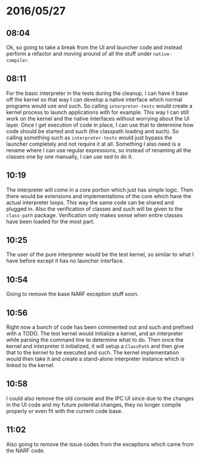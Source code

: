# 2016/05/27

## 08:04

Ok, so going to take a break from the UI and launcher code and instead perform
a refactor and moving around of all the stuff under `native-compiler`.

## 08:11

For the basic interpreter in the tests during the cleanup, I can have it base
off the kernel so that way I can develop a native interface which normal
programs would use and such. So calling `interpreter-tests` would create a
kernel process to launch applications with for example. This way I can still
work on the kernel and the native interfaces without worrying about the UI
layer. Once I get execution of code in place, I can use that to determine how
code should be started and such (the classpath loading and such). So calling
something such as `interpreter-tests` would just bypass the launcher
completely and not require it at all. Something I also need is a rename where
I can use regular expressions, so instead of renaming all the classes one by
one manually, I can use sed to do it.

## 10:19

The interpreter will come in a core portion which just has simple logic. Then
there would be extensions and implementations of the core which have the
actual interpreter loops. This way the same code can be shared and plugged in.
Also the verification of classes and such will be given to the `class-path`
package. Verification only makes sense when entire classes have been loaded
for the most part.

## 10:25

The user of the pure interpreter would be the test kernel, so similar to what
I have before except it has no launcher interface.

## 10:54

Going to remove the base NARF exception stuff soon.

## 10:56

Right now a bunch of code has been commented out and such and prefixed with
a TODO. The test kernel would initialize a kernel, and an interpreter while
parsing the command line to determine what to do. Then once the kernel and
interpreter it initialized, it will setup a `ClassPath` and then give that to
the kernel to be executed and such. The kernel implementation would then take
it and create a stand-alone interpreter instance which is linked to the kernel.

## 10:58

I could also remove the old console and the IPC UI since due to the changes in
the UI code and my future potential changes, they no longer compile properly
or even fit with the current code base.

## 11:02

Also going to remove the issue codes from the exceptions which came from the
NARF code.

